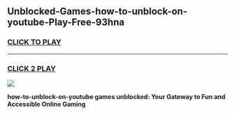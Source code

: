 
## Unblocked-Games-how-to-unblock-on-youtube-Play-Free-93hna
<h3>
<a href="https://premium76.site?title=how-to-unblock-on-youtube&ref=12A">CLICK TO PLAY</a></h3>
<hr>

<h3>
<a href="https://premium76.site?title=how-to-unblock-on-youtube&ref=12A">CLICK 2 PLAY</a>
  
</h3>

<a href="https://premium76.site?title=how-to-unblock-on-youtube&ref=12A"><img src="https://clearcache.store/games.png"></a>


**how-to-unblock-on-youtube games unblocked: Your Gateway to Fun and Accessible Online Gaming**
